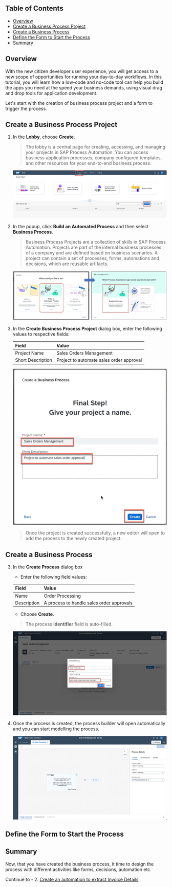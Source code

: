 ## Table of Contents
 - [Overview](#overview)
 - [Create a Business Process Project](#createproject)
 - [Create a Business Process](#createprocess)
 - [Define the Form to Start the Process](#defineform)
 - [Summary](#summary)

## Overview <a name="overview"></a>
With the new citizen developer user experience, you will get access to a new scope of opportunities for running your day-to-day workflows. In this tutorial, you will learn how a low-code and no-code tool can help you build the apps you need at the speed your business demands, using visual drag and drop tools for application development.

Let's start with the creation of business process project and a form to trigger the process.

## Create a Business Process Project <a name="createproject"></a>

1. In the **Lobby**, choose **Create**.

    > The lobby is a central page for creating, accessing, and managing your projects in SAP Process Automation. You can access business application processes, company configured templates, and other resources for your end-to-end business process.

    ![Lobby overview](images/CreateProcess_01.png)

2. In the popup, click **Build an Automated Process** and then select **Business Process**.

    > Business Process Projects are a collection of skills in SAP Process Automation. Projects are part of the internal business processes of a company and are defined based on business scenarios. A project can contain a set of processes, forms, automations and decisions, which are reusable artifacts.

    ![Create a Business Process Project](images/CreateProcess_02.png)

3. In the **Create Business Process Project** dialog box, enter the following values to respective fields:

    | Field    | Value|
    | :------------- | :------------- |
    | Project Name      | Sales Orders Management      |
    | Short Description | Project to automate sales order approval |

    ![Fill Project information ](images/CreateProcess_03.png)

    > Once the project is created successfully, a new editor will open to add the process to the newly created project.


## Create a Business Process <a name="createprocess"></a>

3. In the **Create Process** dialog box

    - Enter the following field values:

    | Field    | Value|
    | :------------- | :------------- |
    | Name      | Order Processing      |
    | Description | A process to handle sales order approvals |

    - Choose **Create**.

    > The process **Identifier** field is auto-filled.

    ![Process Builder Create Process filled](images/CreateProcess_04.png)

4. Once the process is created, the process builder will open automatically and you can start modelling the process.

    ![Fill Project information ](images/CreateProcess_05.png)


## Define the Form to Start the Process <a name="defineform"></a>


## Summary <a name="summary"></a>

Now, that you have created the business process, it time to design the process with different activities like forms, decisions, automation etc.

Continue to - 2. [Create an automation to extract Invoice Details](https://developers.sap.com/tutorials/spa-dox-create-automation.html)
